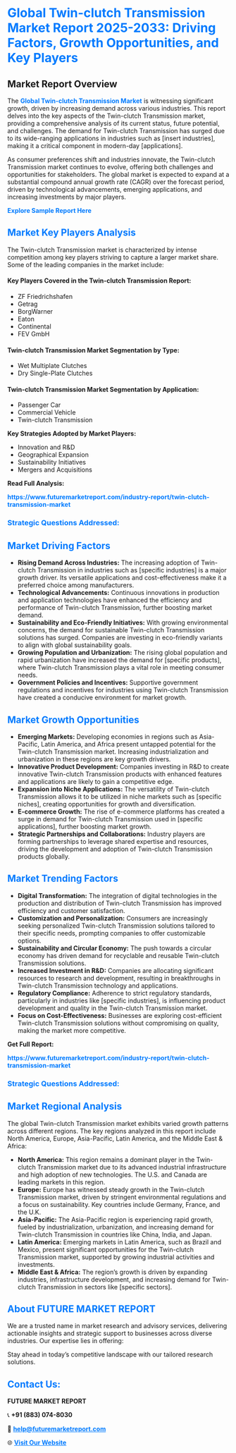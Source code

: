 <h1 style="color: #007BFF;">Global Twin-clutch Transmission Market Report 2025-2033: Driving Factors, Growth Opportunities, and Key Players</h1>

<section id="overview">
<h2>Market Report Overview</h2>
<p>The <a href="https://www.futuremarketreport.com/industry-report/twin-clutch-transmission-market" style="color: #007BFF; text-decoration: none;"><strong>Global Twin-clutch Transmission Market</strong></a> is witnessing significant growth, driven by increasing demand across various industries. This report delves into the key aspects of the Twin-clutch Transmission market, providing a comprehensive analysis of its current status, future potential, and challenges. The demand for Twin-clutch Transmission has surged due to its wide-ranging applications in industries such as [insert industries], making it a critical component in modern-day [applications].</p>
<p>As consumer preferences shift and industries innovate, the Twin-clutch Transmission market continues to evolve, offering both challenges and opportunities for stakeholders. The global market is expected to expand at a substantial compound annual growth rate (CAGR) over the forecast period, driven by technological advancements, emerging applications, and increasing investments by major players.</p>
</section>

<section id="overview">
<p><a href="https://www.futuremarketreport.com/request-sample/reportId=120151" style="color: #007BFF; text-decoration: none;"><strong>Explore Sample Report Here</strong></a></p>
</section>

<section id="key-players">
<h2 style="color: #007BFF;">Market Key Players Analysis</h2>
<p>The Twin-clutch Transmission market is characterized by intense competition among key players striving to capture a larger market share. Some of the leading companies in the market include:</p>
<h4>Key Players Covered in the Twin-clutch Transmission Report:</h4>
<ul><li>ZF Friedrichshafen</li><li>Getrag</li><li>BorgWarner</li><li>Eaton</li><li>Continental</li><li>FEV GmbH</li></ul>
<h4>Twin-clutch Transmission Market Segmentation by Type:</h4>
<ul><li>Wet Multiplate Clutches</li><li>Dry Single-Plate Clutches</li></ul>

<h4>Twin-clutch Transmission Market Segmentation by Application:</h4>
<ul><li>Passenger Car</li><li>Commercial Vehicle</li><li>Twin-clutch Transmission</li></ul>
<p><strong>Key Strategies Adopted by Market Players:</strong></p>
<ul>
<li>Innovation and R&D</li>
<li>Geographical Expansion</li>
<li>Sustainability Initiatives</li>
<li>Mergers and Acquisitions</li>
</ul>
</section>

<section>
<p><strong>Read Full Analysis: </strong></p><a href="https://www.futuremarketreport.com/industry-report/twin-clutch-transmission-market" style="color: #007BFF; text-decoration: none;"><strong>https://www.futuremarketreport.com/industry-report/twin-clutch-transmission-market</strong></a>
<h3 style="color: #007BFF;">Strategic Questions Addressed:</h3>
</section>

<section id="driving-factors">
<h2 style="color: #007BFF;">Market Driving Factors</h2>
<ul>
<li><strong>Rising Demand Across Industries:</strong> The increasing adoption of Twin-clutch Transmission in industries such as [specific industries] is a major growth driver. Its versatile applications and cost-effectiveness make it a preferred choice among manufacturers.</li>
<li><strong>Technological Advancements:</strong> Continuous innovations in production and application technologies have enhanced the efficiency and performance of Twin-clutch Transmission, further boosting market demand.</li>
<li><strong>Sustainability and Eco-Friendly Initiatives:</strong> With growing environmental concerns, the demand for sustainable Twin-clutch Transmission solutions has surged. Companies are investing in eco-friendly variants to align with global sustainability goals.</li>
<li><strong>Growing Population and Urbanization:</strong> The rising global population and rapid urbanization have increased the demand for [specific products], where Twin-clutch Transmission plays a vital role in meeting consumer needs.</li>
<li><strong>Government Policies and Incentives:</strong> Supportive government regulations and incentives for industries using Twin-clutch Transmission have created a conducive environment for market growth.</li>
</ul>
</section>

<section id="growth-opportunities">
<h2 style="color: #007BFF;">Market Growth Opportunities</h2>
<ul>
<li><strong>Emerging Markets:</strong> Developing economies in regions such as Asia-Pacific, Latin America, and Africa present untapped potential for the Twin-clutch Transmission market. Increasing industrialization and urbanization in these regions are key growth drivers.</li>
<li><strong>Innovative Product Development:</strong> Companies investing in R&D to create innovative Twin-clutch Transmission products with enhanced features and applications are likely to gain a competitive edge.</li>
<li><strong>Expansion into Niche Applications:</strong> The versatility of Twin-clutch Transmission allows it to be utilized in niche markets such as [specific niches], creating opportunities for growth and diversification.</li>
<li><strong>E-commerce Growth:</strong> The rise of e-commerce platforms has created a surge in demand for Twin-clutch Transmission used in [specific applications], further boosting market growth.</li>
<li><strong>Strategic Partnerships and Collaborations:</strong> Industry players are forming partnerships to leverage shared expertise and resources, driving the development and adoption of Twin-clutch Transmission products globally.</li>
</ul>
</section>

<section id="trending-factors">
<h2 style="color: #007BFF;">Market Trending Factors</h2>
<ul>
<li><strong>Digital Transformation:</strong> The integration of digital technologies in the production and distribution of Twin-clutch Transmission has improved efficiency and customer satisfaction.</li>
<li><strong>Customization and Personalization:</strong> Consumers are increasingly seeking personalized Twin-clutch Transmission solutions tailored to their specific needs, prompting companies to offer customizable options.</li>
<li><strong>Sustainability and Circular Economy:</strong> The push towards a circular economy has driven demand for recyclable and reusable Twin-clutch Transmission solutions.</li>
<li><strong>Increased Investment in R&D:</strong> Companies are allocating significant resources to research and development, resulting in breakthroughs in Twin-clutch Transmission technology and applications.</li>
<li><strong>Regulatory Compliance:</strong> Adherence to strict regulatory standards, particularly in industries like [specific industries], is influencing product development and quality in the Twin-clutch Transmission market.</li>
<li><strong>Focus on Cost-Effectiveness:</strong> Businesses are exploring cost-efficient Twin-clutch Transmission solutions without compromising on quality, making the market more competitive.</li>
</ul>
</section>

<section>
<p><strong>Get Full Report: </strong></p><a href="https://www.futuremarketreport.com/industry-report/twin-clutch-transmission-market" style="color: #007BFF; text-decoration: none;"><strong>https://www.futuremarketreport.com/industry-report/twin-clutch-transmission-market</strong></a>
<h3 style="color: #007BFF;">Strategic Questions Addressed:</h3>
</section>


<section id="regional-analysis">
<h2 style="color: #007BFF;">Market Regional Analysis</h2>
<p>The global Twin-clutch Transmission market exhibits varied growth patterns across different regions. The key regions analyzed in this report include North America, Europe, Asia-Pacific, Latin America, and the Middle East & Africa:</p>
<ul>
<li><strong>North America:</strong> This region remains a dominant player in the Twin-clutch Transmission market due to its advanced industrial infrastructure and high adoption of new technologies. The U.S. and Canada are leading markets in this region.</li>
<li><strong>Europe:</strong> Europe has witnessed steady growth in the Twin-clutch Transmission market, driven by stringent environmental regulations and a focus on sustainability. Key countries include Germany, France, and the U.K.</li>
<li><strong>Asia-Pacific:</strong> The Asia-Pacific region is experiencing rapid growth, fueled by industrialization, urbanization, and increasing demand for Twin-clutch Transmission in countries like China, India, and Japan.</li>
<li><strong>Latin America:</strong> Emerging markets in Latin America, such as Brazil and Mexico, present significant opportunities for the Twin-clutch Transmission market, supported by growing industrial activities and investments.</li>
<li><strong>Middle East & Africa:</strong> The region’s growth is driven by expanding industries, infrastructure development, and increasing demand for Twin-clutch Transmission in sectors like [specific sectors].</li>
</ul>
</section>

<footer>
<h2 style="color: #007BFF;">About FUTURE MARKET REPORT</h2>
<p>We are a trusted name in market research and advisory services, delivering actionable insights and strategic support to businesses across diverse industries. Our expertise lies in offering:</p>

<p>Stay ahead in today’s competitive landscape with our tailored research solutions.</p>

<h2 style="color: #007BFF;">Contact Us:</h2>
<p><strong>FUTURE MARKET REPORT</strong></p>
<p>📞 <strong>+91 (883) 074-8030</strong></p>
<p>📧 <strong><a href="mailto:help@futuremarketreport.com" style="color: #007BFF;">help@futuremarketreport.com</a></strong></p>
<p>🌐 <strong><a href="https://www.futuremarketreport.com/" style="color: #007BFF;">Visit Our Website</a></strong></p>
</footer>
